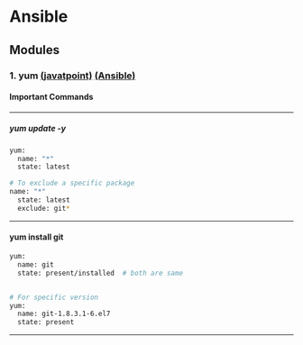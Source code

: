 # Ansible


## Modules

### 1. yum [(javatpoint)](https://www.javatpoint.com/ansible-yum) [(Ansible)](https://docs.ansible.com/ansible/latest/collections/ansible/builtin/yum_module.html)

#### Important Commands

---

##### yum update -y

```bash
yum:
  name: "*"
  state: latest

# To exclude a specific package
name: "*"
  state: latest
  exclude: git*
```
---
#### yum install git

```bash
yum:
  name: git
  state: present/installed  # both are same


# For specific version
yum:
  name: git-1.8.3.1-6.el7
  state: present

```

---
